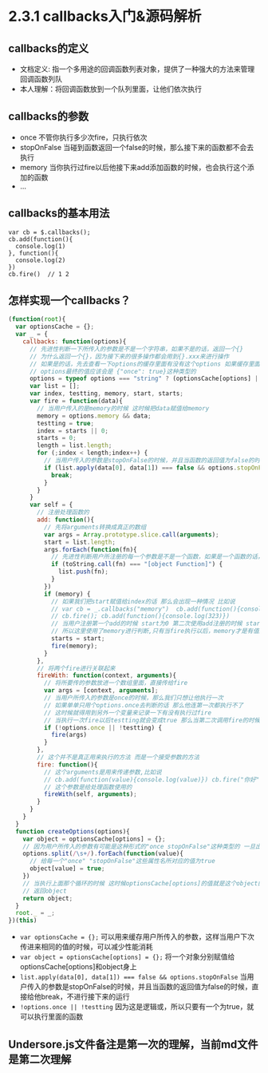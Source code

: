 # 2.3.1 callbacks入门&源码解析

## callbacks的定义
- 文档定义: 指一个多用途的回调函数列表对象，提供了一种强大的方法来管理回调函数列队
- 本人理解：将回调函数放到一个队列里面，让他们依次执行

## callbacks的参数
- once 不管你执行多少次fire，只执行依次
- stopOnFalse 当碰到函数返回一个false的时候，那么接下来的函数都不会去执行
- memory 当你执行过fire以后他接下来add添加函数的时候，也会执行这个添加的函数
- ...

## callbacks的基本用法
```
var cb = $.callbacks();
cb.add(function(){
  console.log(1) 
}, function(){
  console.log(2)
})
cb.fire()  // 1 2
```

## 怎样实现一个callbacks？
```js
(function(root){
  var optionsCache = {};
  var _ = {
    callbacks: function(options){
      // 先进性判断一下所传入的参数是不是一个字符串，如果不是的话，返回一个{}
      // 为什么返回一个{}，因为接下来的很多操作都会用到{}.xxx来进行操作
      // 如果是的话，先去查看一下options的缓存里面有没有这个options 如果缓存里面没有的话 去创建一个options
      // options最终的值应该会是 {"once": true}这种类型的
      options = typeof options === "string" ? (optionsCache[options] || createOptions(options)) : {};
      var list = [];
      var index, testting, memory, start, starts;
      var fire = function(data){
        // 当用户传入的是memory的时候 这时候把data赋值给memory
        memory = options.memory && data;
        testting = true;
        index = starts || 0;
        starts = 0;
        length = list.length;
        for (;index < length;index++) {
          // 当用户传入的参数是stopOnFalse的时候，并且当函数的返回值为false的时候，直接给他break，不进行接下来的运行
          if (list.apply(data[0], data[1]) === false && options.stopOnFalse) {
            break;
          }
        }
      }
      var self = {
        // 注册处理函数的
        add: function(){
          // 先将arguments转换成真正的数组
          var args = Array.prototype.slice.call(arguments);
          start = list.length;
          args.forEach(function(fn){
            // 先进性判断用户所注册的每一个参数是不是一个函数，如果是一个函数的话，把他放进list队列里面
            if (toString.call(fn) === "[object Function]") {
              list.push(fn);
            }
          })
          if (memory) {
            // 如果我们把start赋值给index的话 那么会出现一种情况 比如说
            // var cb = _.callbacks("memory")  cb.add(function(){console.log(1)}) cb.add(function(){console.log(2)})
            // cb.fire(); cb.add(function(){console.log(323)})
            // 当用户注册第一个add的时候 start为0 第二次使用add注册的时候 start为1 然后如果直接把start赋值给index的话 那么他会直接跳过第一个打印1的函数，会从第二个开始执行
            // 所以这里使用了memory进行判断,只有当fire执行以后，memory才是有值的，现在starts的值为2,因为前面两个都执行过了，这时候在执行接下来的就可以了
            starts = start;
            fire(memory);
          }
        },
        // 将两个fire进行关联起来
        fireWith: function(context, arguments){
          // 将所要传的参数放进一个数组里面，直接传给fire
          var args = [context, arguments];
          // 当用户所传入的参数是once的时候，那么我们只想让他执行一次
          // 如果单单只用个options.once去判断的话 那么他连第一次都执行不了
          // 这时候就得用到另外一个变量来记录一下有没有执行过fire
          // 当执行一次fire以后testting就会变成true 那么当第二次调用fire的时候 他这个是不会执行fire的
          if (!options.once || !testting) {
            fire(args)
          }
        },
        // 这个并不是真正用来执行的方法 而是一个接受参数的方法
        fire: function(){
          // 这个arguments是用来传递参数,比如说
          // cb.add(function(value){console.log(value)}) cb.fire("你好")  => console.log("你好")
          // 这个参数是给处理函数使用的
          fireWith(self, arguments);
        }
      }
    }
  }
  function createOptions(options){
    var object = optionsCache[options] = {};
    // 因为用户所传入的参数有可能是这种形式的"once stopOnFalse"这种类型的 一旦出现这种类型的， 我们要给他进行切割
    options.split(/\s+/).forEach(function(value){
      // 给每一个"once" "stopOnFalse"这些属性名所对应的值为true
      object[value] = true;
    })
    // 当执行上面那个循环的时候 这时候optionsCache[options]的值就是这个object的值
    // 返回object
    return object;
  }
  root._ = _;
})(this)
```
- `var optionsCache = {};` 可以用来缓存用户所传入的参数，这样当用户下次传进来相同的值的时候，可以减少性能消耗
- `var object = optionsCache[options] = {};` 将一个对象分别赋值给optionsCache[options]和object身上
- `list.apply(data[0], data[1]) === false && options.stopOnFalse` 当用户传入的参数是stopOnFalse的时候，并且当函数的返回值为false的时候，直接给他break，不进行接下来的运行
- `!options.once || !testting` 因为这是逻辑或，所以只要有一个为true，就可以执行里面的函数

## Undersore.js文件备注是第一次的理解，当前md文件是第二次理解